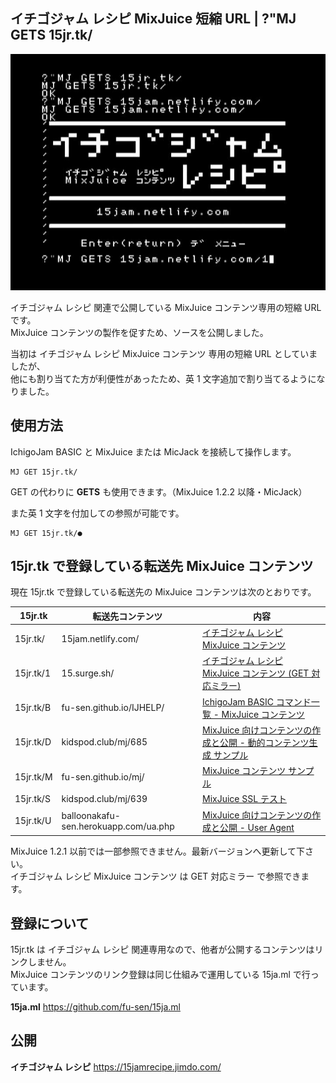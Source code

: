 ## イチゴジャム レシピ MixJuice 短縮 URL | ?"MJ GETS 15jr.tk/ 

![スクリーンショット](/screenshot.jpg)

イチゴジャム レシピ 関連で公開している MixJuice コンテンツ専用の短縮 URL です。\
MixJuice コンテンツの製作を促すため、ソースを公開しました。

当初は イチゴジャム レシピ MixJuice コンテンツ 専用の短縮 URL としていましたが、\
他にも割り当てた方が利便性があったため、英 1 文字追加で割り当てるようになりました。

## 使用方法

IchigoJam BASIC と MixJuice または MicJack を接続して操作します。

```
MJ GET 15jr.tk/
```

GET の代わりに **GETS** も使用できます。（MixJuice 1.2.2 以降・MicJack）

また英 1 文字を付加しての参照が可能です。

```
MJ GET 15jr.tk/●
```

## 15jr.tk で登録している転送先 MixJuice コンテンツ

現在 15jr.tk で登録している転送先の MixJuice コンテンツは次のとおりです。

|15jr.tk  |転送先コンテンツ                     |内容|
|---------|-------------------------------------|---|
|15jr.tk/ |15jam.netlify.com/                   |[イチゴジャム レシピ MixJuice コンテンツ](https://github.com/fu-sen/15jam.netlify.com)|
|15jr.tk/1|15.surge.sh/                         |[イチゴジャム レシピ MixJuice コンテンツ (GET 対応ミラー)](https://github.com/fu-sen/15jam.netlify.com)|
|15jr.tk/B|fu-sen.github.io/IJHELP/             |[IchigoJam BASIC コマンド一覧 - MixJuice コンテンツ](https://github.com/fu-sen/IJHELP)|
|15jr.tk/D|kidspod.club/mj/685                  |[MixJuice 向けコンテンツの作成と公開 - 動的コンテンツ生成 サンプル](http://kidspod.club/program/?id=685)|
|15jr.tk/M|fu-sen.github.io/mj/                 |[MixJuice コンテンツ サンプル](https://github.com/fu-sen/mj)|
|15jr.tk/S|kidspod.club/mj/639                  |[MixJuice SSL テスト](http://kidspod.club/program/?id=639)|
|15jr.tk/U|balloonakafu-sen.herokuapp.com/ua.php|[MixJuice 向けコンテンツの作成と公開 - User Agent](https://15jamrecipe.jimdo.com/mixjuice/%E3%82%B3%E3%83%B3%E3%83%86%E3%83%B3%E3%83%84%E3%81%AE%E4%BD%9C%E6%88%90%E3%81%A8%E5%85%AC%E9%96%8B/#ua)|

MixJuice 1.2.1 以前では一部参照できません。最新バージョンへ更新して下さい。\
イチゴジャム レシピ MixJuice コンテンツ は GET 対応ミラー で参照できます。

## 登録について

15jr.tk は イチゴジャム レシピ 関連専用なので、他者が公開するコンテンツはリンクしません。\
MixJuice コンテンツのリンク登録は同じ仕組みで運用している 15ja.ml で行っています。

**15ja.ml** https://github.com/fu-sen/15ja.ml

## 公開

**イチゴジャム レシピ** https://15jamrecipe.jimdo.com/
